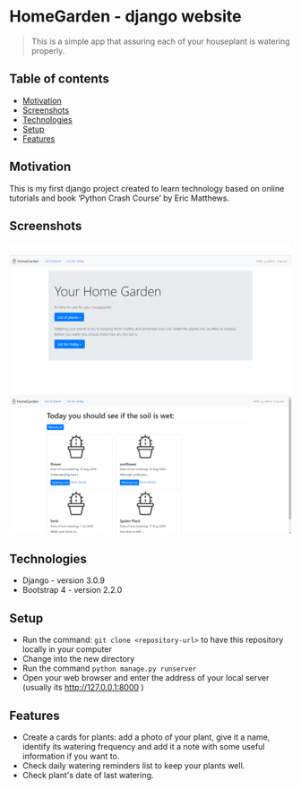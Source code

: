 # HomeGarden - django website
> This is a simple app that assuring each of your houseplant is watering properly.

## Table of contents
* [Motivation](#motivation)
* [Screenshots](#screenshots)
* [Technologies](#technologies)
* [Setup](#setup)
* [Features](#features)

## Motivation
This is my first django project created to learn technology based on online tutorials and book ‘Python Crash Course’ by Eric Matthews.

## Screenshots
![Example screenshot](./img_github/img1.png)
![Example screenshot](./img_github/img2.png)

## Technologies
* Django - version 3.0.9
* Bootstrap 4 - version 2.2.0

## Setup
* Run the command: `git clone <repository-url>` to have this repository locally in your computer
* Change into the new directory
* Run the command `python manage.py runserver`
* Open your web browser and enter the address of your local server (usually its http://127.0.0.1:8000 )

## Features
* Create a cards for plants: add a photo of your plant, give it a name, identify its watering frequency and
add it a note with some useful information if you want to.
* Check daily watering reminders list to keep your plants well.
* Check plant's date of last watering.
